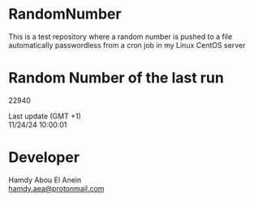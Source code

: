 # RandomNumber    
This is a test repository where a random number is pushed to a file automatically passwordless from a cron job in my Linux CentOS server    
# Random Number of the last run   
22940
      
Last update (GMT +1)    
11/24/24 10:00:01
# Developer    
Hamdy Abou El Anein   
hamdy.aea@protonmail.com
